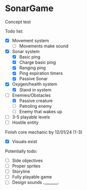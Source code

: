 # SonarGame
Concept test

Todo list:
- [x] Movement system
  - [ ] Movements make sound
- [x] Sonar system
  - [x] Basic ping
  - [x] Charge basic ping
  - [x] Ranging ping
  - [x] Ping expiration timers
  - [x] Passive Sonar
- [x] Oxygen/health system
  - [x] Stand in system
- [ ] Enemies/Obstacles
  - [x] Passive creature
  - [ ] Patroling enemy
  - [ ] Enemy that wakes up
- [ ] 3-5 playable levels
- [ ] Hostile entity

Finish core mechanic by 12/01/24 (1-3)
- [x] Visuals exist

Potentially todo:
- [ ] Side objectives
- [ ] Proper sprites
- [ ] Storyline
- [ ] Fully playable game
- [ ] Design sounds ._______.
